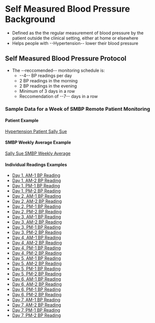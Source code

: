 # Self Measured Blood Pressure Background

- Defined as the the regular measurement of blood pressure by the patient outside the clinical setting, either at home or elsewhere  
- Helps people with --Hypertension-- lower their blood pressure

## Self Measured Blood Pressure Protocol

- The --reccomended-- monitoring schedule is:
  - --4-- BP readings per day  
  - 2 BP readings in the morning  
  - 2 BP readings in the evening  
  - Minimum of 3 days in a row
  - Reccomendation of --7-- days in a row  

### Sample Data for a Week of SMBP Remote Patient Monitoring

#### Patient Example  

[Hypertension Patient Sally Sue](Patient-patient-example-Sally-Sue.html)

#### SMBP Weekly Average Example

[Sally Sue SMBP Weekly Average](Observation-SMBP-Protocol.html)

#### Individual Readings Examples

- [Day 1, AM-1 BP Reading](Observation-SMBP-1AM-Day1.html)
- [Day 1, AM-2 BP Reading](Observation-SMBP-2AM-Day1.html)
- [Day 1, PM-1 BP Reading](Observation-SMBP-1PM-Day1.html)
- [Day 1, PM-2 BP Reading](Observation-SMBP-2PM-Day1.html)
- [Day 2, AM-1 BP Reading](Observation-SMBP-1AM-Day2.html)
- [Day 2, AM-2 BP Reading](Observation-SMBP-2AM-Day2.html)
- [Day 2, PM-1 BP Reading](Observation-SMBP-1PM-Day2.html)
- [Day 2, PM-2 BP Reading](Observation-SMBP-2PM-Day2.html)
- [Day 3, AM-1 BP Reading](Observation-SMBP-1AM-Day3.html)
- [Day 3, AM-2 BP Reading](Observation-SMBP-2AM-Day3.html)
- [Day 3, PM-1 BP Reading](Observation-SMBP-1PM-Day3.html)
- [Day 3, PM-2 BP Reading](Observation-SMBP-2PM-Day3.html)
- [Day 4, AM-1 BP Reading](Observation-SMBP-1AM-Day4.html)
- [Day 4, AM-2 BP Reading](Observation-SMBP-2AM-Day4.html)
- [Day 4, PM-1 BP Reading](Observation-SMBP-1PM-Day4.html)
- [Day 4, PM-2 BP Reading](Observation-SMBP-2PM-Day4.html)
- [Day 5, AM-1 BP Reading](Observation-SMBP-1AM-Day5.html)
- [Day 5, AM-2 BP Reading](Observation-SMBP-2AM-Day5.html)
- [Day 5, PM-1 BP Reading](Observation-SMBP-1PM-Day5.html)
- [Day 5, PM-2 BP Reading](Observation-SMBP-2PM-Day5.html)
- [Day 6, AM-1 BP Reading](Observation-SMBP-1AM-Day6.html)
- [Day 6, AM-2 BP Reading](Observation-SMBP-2AM-Day6.html)
- [Day 6, PM-1 BP Reading](Observation-SMBP-1PM-Day6.html)
- [Day 6, PM-2 BP Reading](Observation-SMBP-2PM-Day6.html)
- [Day 7, AM-1 BP Reading](Observation-SMBP-1AM-Day7.html)
- [Day 7, AM-2 BP Reading](Observation-SMBP-2AM-Day7.html)
- [Day 7, PM-1 BP Reading](Observation-SMBP-1PM-Day7.html)
- [Day 7, PM-2 BP Reading](Observation-SMBP-2PM-Day7.html)
